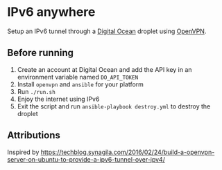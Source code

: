 # IPv6 anywhere
Setup an IPv6 tunnel through a [Digital Ocean](https://www.digitalocean.com) droplet using [OpenVPN](https://openvpn.net/).

## Before running

1. Create an account at Digital Ocean and add the API key in an environment variable named `DO_API_TOKEN`
2. Install `openvpn` and `ansible` for your platform
3. Run `./run.sh`
4. Enjoy the internet using IPv6
5. Exit the script and run `ansible-playbook destroy.yml` to destroy the droplet


## Attributions
Inspired by https://techblog.synagila.com/2016/02/24/build-a-openvpn-server-on-ubuntu-to-provide-a-ipv6-tunnel-over-ipv4/
